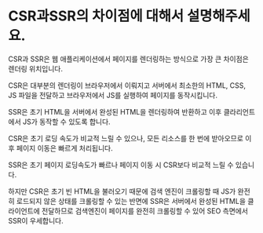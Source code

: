 # CSR과SSR의 차이점에 대해서 설명해주세요.

CSR과 SSR은 웹 애플리케이션에서 페이지를 렌더링하는 방식으로 가장 큰 차이점은 렌더링 위치입니다.

CSR은 대부분의 렌더링이 브라우저에서 이뤄지고 서버에서 최소한의 HTML, CSS, JS 파일을 전달하고 브라우저에서 JS를 실행하여 페이지를 동작시킵니다.

SSR은 초기 HTML을 서버에서 완성된 HTML을 렌더링하여 반환하고 이후 클라리언트에서 JS가 동작할 수 있도록 합니다.

CSR은 초기 로딩 속도가 비교적 느릴 수 있으나, 모든 리소스를 한 번에 받아오므로 이후 페이지 이동은 빠르게 처리됩니다.

SSR은 초기 페이지 로딩속도가 빠르나 페이지 이동 시 CSR보다 비교적 느릴 수 있습니다.

하지만 CSR은 초기 빈 HTML을 불러오기 때문에 검색 엔진이 크롤링할 때 JS가 완전히 로드되지 않은 상태를 크롤링할 수 있는 반면에 SSR은 서버에서 완성된 HTML을 클라이언트에 전달하므로 검색엔진이 페이지를 완전히 크롤링할 수 있어 SEO 측면에서 SSR이 우세합니다.

